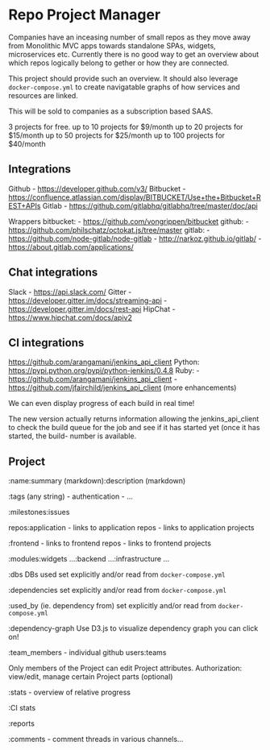 Repo Project Manager
====================

Companies have an inceasing number of small repos as they move away from Monolithic MVC apps towards standalone SPAs, widgets, microservices etc. Currently there is no good way to get an overview about which repos logically belong to gether or how they are connected.

This project should provide such an overview. It should also leverage `docker-compose.yml` to create navigatable graphs of how services and resources are linked.

This will be sold to companies as a subscription based SAAS.

3 projects for free. up to 10 projects for $9/month up to 20 projects for $15/month up to 50 projects for $25/month up to 100 projects for $40/month

Integrations
------------

Github - https://developer.github.com/v3/ Bitbucket - https://confluence.atlassian.com/display/BITBUCKET/Use+the+Bitbucket+REST+APIs Gitlab - https://github.com/gitlabhq/gitlabhq/tree/master/doc/api

Wrappers bitbucket: - https://github.com/vongrippen/bitbucket github: - https://github.com/philschatz/octokat.js/tree/master gitlab: - https://github.com/node-gitlab/node-gitlab - http://narkoz.github.io/gitlab/ - https://about.gitlab.com/applications/

Chat integrations
-----------------

Slack - https://api.slack.com/ Gitter - https://developer.gitter.im/docs/streaming-api - https://developer.gitter.im/docs/rest-api HipChat - https://www.hipchat.com/docs/apiv2

CI integrations
---------------

https://github.com/arangamani/jenkins_api_client Python: https://pypi.python.org/pypi/python-jenkins/0.4.8 Ruby: - https://github.com/arangamani/jenkins_api_client - https://github.com/jfairchild/jenkins_api_client (more enhancements)

We can even display progress of each build in real time!

The new version actually returns information allowing the jenkins_api_client to check the build queue for the job and see if it has started yet (once it has started, the build- number is available.

Project
-------

:name:summary (markdown):description (markdown)

:tags (any string) - authentication - ...

:milestones:issues

repos:application - links to application repos - links to application projects

:frontend - links to frontend repos - links to frontend projects

:modules:widgets ...:backend ...:infrastructure ...

:dbs DBs used set explicitly and/or read from `docker-compose.yml`

:dependencies set explicitly and/or read from `docker-compose.yml`

:used_by (ie. dependency from) set explicitly and/or read from `docker-compose.yml`

:dependency-graph Use D3.js to visualize dependency graph you can click on!

:team_members - individual github users:teams

Only members of the Project can edit Project attributes. Authorization: view/edit, manage certain Project parts (optional)

:stats - overview of relative progress

:CI stats

:reports

:comments - comment threads in various channels...
